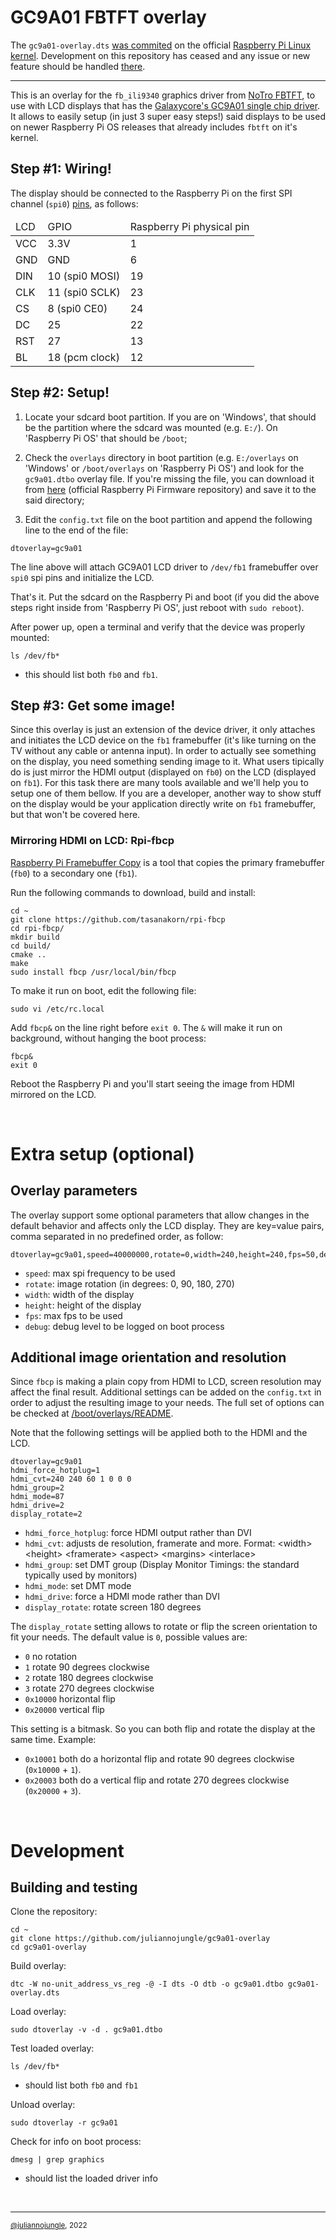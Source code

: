 # GC9A01 FBTFT overlay

The `gc9a01-overlay.dts` [was commited](https://github.com/raspberrypi/linux/commit/efaad621ac01729c9656c47ce009ddb8e7698e16) on the official [Raspberry Pi Linux kernel](https://github.com/raspberrypi/linux). Development on this repository has ceased and any issue or new feature should be handled [there](https://github.com/raspberrypi/linux/blob/rpi-5.15.y/arch/arm/boot/dts/overlays/gc9a01-overlay.dts).

---

This is an overlay for the `fb_ili9340` graphics driver from [NoTro FBTFT](https://github.com/notro/fbtft/wiki/FBTFT-RPI-overlays), to use with LCD displays that has the [Galaxycore's GC9A01 single chip driver](GC9A01A.pdf). It allows to easily setup (in just 3 super easy steps!) said displays to be used on newer Raspberry Pi OS releases that already includes `fbtft` on it's kernel.

## Step #1: Wiring!

The display should be connected to the Raspberry Pi on the first SPI channel (`spi0`) [pins](https://pinout.xyz), as follows:

<table>
    <thead>
        <tr>
            <td>LCD</td><td>GPIO</td><td>Raspberry Pi physical pin</td>
        </tr>
    </thead>
    <tbody>
        <tr>
            <td>VCC</td><td>3.3V</td><td>1</td>
        </tr>
        <tr>
            <td>GND</td><td>GND</td><td>6</td>
        </tr>
        <tr>
            <td>DIN</td><td>10 (spi0 MOSI)</td><td>19</td>
        </tr>
        <tr>
            <td>CLK</td><td>11 (spi0 SCLK)</td><td>23</td>
        </tr>
        <tr>
            <td>CS</td><td>8 (spi0 CE0)</td><td>24</td>
        </tr>
        <tr>
            <td>DC</td><td>25</td><td>22</td>
        </tr>
        <tr>
            <td>RST</td><td>27</td><td>13</td>
        </tr>
        <tr>
            <td>BL</td><td>18 (pcm clock)</td><td>12</td>
        </tr>
    </tbody>
</table>

## Step #2: Setup!

1. Locate your sdcard boot partition. If you are on 'Windows', that should be the partition where the sdcard was mounted (e.g. `E:/`). On 'Raspberry Pi OS' that should be `/boot`;

2. Check the `overlays` directory in boot partition (e.g. `E:/overlays` on 'Windows' or `/boot/overlays` on 'Raspberry Pi OS') and look for the `gc9a01.dtbo` overlay file. If you're missing the file, you can download it from [here](https://github.com/raspberrypi/firmware/raw/master/boot/overlays/gc9a01.dtbo) (official Raspberry Pi Firmware repository) and save it to the said directory;

3. Edit the `config.txt` file on the boot partition and append the following line to the end of the file:

```
dtoverlay=gc9a01
```
The line above will attach GC9A01 LCD driver to `/dev/fb1` framebuffer over `spi0` spi pins and initialize the LCD.

That's it. Put the sdcard on the Raspberry Pi and boot (if you did the above steps right inside from 'Raspberry Pi OS', just reboot with `sudo reboot`).

After power up, open a terminal and verify that the device was properly mounted:

```
ls /dev/fb*
```

- this should list both `fb0` and `fb1`.

## Step #3: Get some image!

Since this overlay is just an extension of the device driver, it only attaches and initiates the LCD device on the `fb1` framebuffer (it's like turning on the TV without any cable or antenna input). In order to actually see something on the display, you need something sending image to it.
What users tipically do is just mirror the HDMI output (displayed on `fb0`) on the LCD (displayed on `fb1`). For this task there are many tools available and we'll help you to setup one of them bellow. If you are a developer, another way to show stuff on the display would be your application directly write on `fb1` framebuffer, but that won't be covered here.

### Mirroring HDMI on LCD: Rpi-fbcp

[Raspberry Pi Framebuffer Copy](https://github.com/tasanakorn/rpi-fbcp) is a tool that copies the primary framebuffer (`fb0`) to a secondary one (`fb1`).

Run the following commands to download, build and install:

```
cd ~
git clone https://github.com/tasanakorn/rpi-fbcp
cd rpi-fbcp/
mkdir build
cd build/
cmake ..
make
sudo install fbcp /usr/local/bin/fbcp
```

To make it run on boot, edit the following file:

```
sudo vi /etc/rc.local
```

Add `fbcp&` on the line right before `exit 0`. The `&` will make it run on background, without hanging the boot process:

```
fbcp&
exit 0
```
Reboot the Raspberry Pi and you'll start seeing the image from HDMI mirrored on the LCD.

<br>

# Extra setup (optional)

## Overlay parameters

The overlay support some optional parameters that allow changes in the default behavior and affects only the LCD display. They are key=value pairs, comma separated in no predefined order, as follow:

```
dtoverlay=gc9a01,speed=40000000,rotate=0,width=240,height=240,fps=50,debug=0
```

- `speed`: max spi frequency to be used
- `rotate`: image rotation (in degrees: 0, 90, 180, 270)
- `width`: width of the display
- `height`: height of the display
- `fps`: max fps to be used
- `debug`: debug level to be logged on boot process

## Additional image orientation and resolution

Since `fbcp` is making a plain copy from HDMI to LCD, screen resolution may affect the final result. Additional settings can be added on the `config.txt` in order to adjust the resulting image to your needs. The full set of options can be checked at [/boot/overlays/README](https://github.com/raspberrypi/linux/blob/rpi-5.10.y/arch/arm/boot/dts/overlays/README).

Note that the following settings will be applied both to the HDMI and the LCD.

```
dtoverlay=gc9a01
hdmi_force_hotplug=1
hdmi_cvt=240 240 60 1 0 0 0
hdmi_group=2
hdmi_mode=87
hdmi_drive=2
display_rotate=2
```

- `hdmi_force_hotplug`: force HDMI output rather than DVI
- `hdmi_cvt`: adjusts de resolution, framerate and more. Format: \<width\> \<height\> \<framerate\> \<aspect\> \<margins\> \<interlace\>
- `hdmi_group`: set DMT group (Display Monitor Timings: the standard typically used by monitors)
- `hdmi_mode`: set DMT mode
- `hdmi_drive`: force a HDMI mode rather than DVI
- `display_rotate`: rotate screen 180 degrees

The `display_rotate` setting allows to rotate or flip the screen orientation to fit your needs. The default value is `0`, possible values are:

- `0` no rotation
- `1` rotate 90 degrees clockwise
- `2` rotate 180 degrees clockwise
- `3` rotate 270 degrees clockwise
- `0x10000` horizontal flip
- `0x20000` vertical flip

This setting is a bitmask. So you can both flip and rotate the display at the same time. Example:

- `0x10001` both do a horizontal flip and rotate 90 degrees clockwise (`0x10000` + `1`).
- `0x20003` both do a vertical flip and rotate 270 degrees clockwise (`0x20000` + `3`).

<br>

# Development

## Building and testing

Clone the repository:

```
cd ~
git clone https://github.com/juliannojungle/gc9a01-overlay
cd gc9a01-overlay
```

Build overlay:

```
dtc -W no-unit_address_vs_reg -@ -I dts -O dtb -o gc9a01.dtbo gc9a01-overlay.dts
```

Load overlay:

```
sudo dtoverlay -v -d . gc9a01.dtbo
```

Test loaded overlay:

```
ls /dev/fb*
```

- should list both `fb0` and `fb1`

Unload overlay:

```
sudo dtoverlay -r gc9a01
```

Check for info on boot process:

```
dmesg | grep graphics
```

- should list the loaded driver info

<br>

---
<sup>[@juliannojungle](https://github.com/juliannojungle), 2022</sup>
